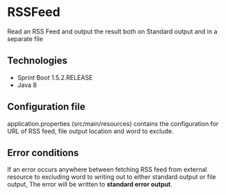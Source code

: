# RSSFeed
Read an RSS Feed and output the result both on Standard output and in a separate file

## Technologies
* Sprint Boot 1.5.2.RELEASE
* Java 8

## Configuration file
application.properties (src/main/resources) contains the configuration for URL of RSS feed, file output location and word to exclude.

## Error conditions
If an error occurs anywhere between fetching RSS feed from external resource to excluding word to writing out to either standard output or
file output,
The error will be written to **standard error output**.
